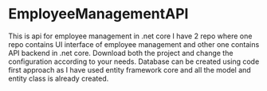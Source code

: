 # EmployeeManagementAPI
This is api for employee management in .net core
I have 2 repo where one repo contains UI interface of employee management and other one contains API backend in .net core.
Download both the project and change the configuration according to your needs.
Database can be created using code first approach as I have used entity framework core and all the model and entity class is already created.
